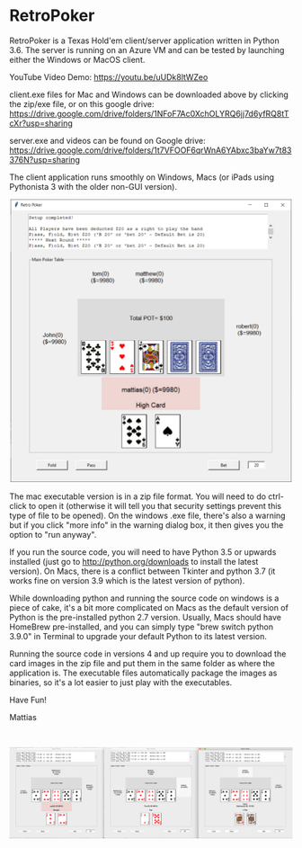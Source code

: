 # RetroPoker
RetroPoker is a Texas Hold'em client/server application written in Python 3.6. The server is running on an Azure VM and can be tested by launching either the Windows or MacOS client.  

YouTube Video Demo:
https://youtu.be/uUDk8ltWZeo

client.exe files for Mac and Windows can be downloaded above by clicking the zip/exe file, or on this google drive:
https://drive.google.com/drive/folders/1NFoF7Ac0XchOLYRQ6jj7d6yfRQ8tTcXr?usp=sharing

server.exe and videos can be found on Google drive: 
https://drive.google.com/drive/folders/1t7VFOOF6qrWnA6YAbxc3baYw7t83376N?usp=sharing

The client application runs smoothly on Windows, Macs (or iPads using Pythonista 3 with the older non-GUI version).

<p align="center"><img src="https://github.com/mattiaslamotte/RetroPoker/blob/master/ScreenshotRetropoker.jpg" alt="screenshot" width="500"> </p>

The mac executable version is in a zip file format. You will need to do ctrl-click to open it (otherwise it will tell you that security settings prevent this type of file to be opened). On the windows .exe file, there's also a warning but if you click "more info" in the warning dialog box, it then gives you the option to "run anyway".

If you run the source code, you will need to have Python 3.5 or upwards installed (just go to http://python.org/downloads to install the latest version). On Macs, there is a conflict between Tkinter and python 3.7 (it works fine on version 3.9 which is the latest version of python).

While downloading python and running the source code on windows is a piece of cake, it's a bit more complicated on Macs as the default version of Python is the pre-installed python 2.7 version. Usually, Macs should have HomeBrew pre-installed, and you can simply type "brew switch python 3.9.0" in Terminal to upgrade your default Python to its latest version.

Running the source code in versions 4 and up require you to download the card images in the zip file and put them in the same folder as where the application is. The executable files automatically package the images as binaries, so it's a lot easier to just play with the executables.

Have Fun!

Mattias

<p><br></p>

<p align="center"><img src="https://github.com/mattiaslamotte/RetroPoker/blob/master/Retropoker4ScreenShotMac.png" alt="screenshot" width="800"> </p>
